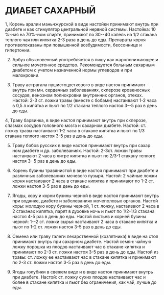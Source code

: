 # ДИАБЕТ САХАРНЫЙ

1, Корень аралии маньчжурской в виде настойки принимают внутрь при
диабете и как стимулятор центральной нервной системы. Настойка: 10 %-ная
на 70%-ном спирте, принимают по 30--40 капель на 1/2 стакана теплого чая
или кипятка 2-3 раза в день до еды. Препараты корня противопоказаны при
повышенной возбудимости, бессоннице и гипертонии.  
  
2. Арбуз обыкновенный употребляется в пишу как жаропонижающее и сильное
мочегонное средство. Рекомендуется больным сахарным диабетом с учетом
назначенной нормы углеводов и при малокровии.  
  
3. Траву астрагала пушистоцветкового в виде настоя принимают внутрь при
мн. сердечных заболеваниях, склерозе кровеносных сосудов, венозном
полнокровии внутренних органов, отеках. Настой: 2-3 ст. ложки травы
(вместе с бобами) настаивают 1-2 часа в 0,5 л кипятка и пьют по 1/2
стакана теплого настоя 3--5 раз в день до еды.  
  
4, Траву барвинка, в виде настоя принимают внутрь при склерозе, спазмах
сосудов головного мозга и сахарном диабете. Настой: ст. ложку травы
настаивают 1-2 часа в стакане кипятка и пьют по 1/3 стакана теплого
настоя 3-5 раз в день до еды.  
  
5. Траву бобов русских в виде настоя принимают внутрь при сахар ном
диабете и др. заболеваниях. Настой: 2-Зст. ложки травы настаивают 2 часа
в литре кипятка и пьют по 2/3-1 стакану теплого настоя 3- 5 раз в день
до еды.  
  
6. Корень бузины травянистой в виде настоя принимают при диабете и
различных заболеваниях мочевого пузыря. Настой: 2 чайные ложки корня
настаивают 2 часа в стакане кипятка и принимают по 1-2 ст. ложки настоя
3-5 раз в день до еды.  
  
7. Ягоды, кору и корни бузины черной в виде настоя принимают внутрь при
водянке, диабете и заболеваниях мочеполовых органов. Настой коры:
молодую кору бузины черной, 1 ст. ложку, настаивают 2 часа в 2 стаканах
кипятка, парят в духовке ночь и пьют по 1/2-1/3 стакана настоя 4-5 раз в
день до еды. Настой листьев и корней бузины черной: 1--2 ст. ложки сырья
настаивают 2 часа в стакане кипятка и пьют по 1-2 ст. ложки настоя 3-5
раз в день до еды.  
  
8. Семена или траву галеги лекарственной (козлятника) в виде на стоя
принимают внутрь при сахарном диабете. Настой семян: чайную ложку
порошка из плодов настаивают час в стакане кипятка и принимают по 2-3
ст. ложки настоя 3-5 раз в день до еды. Настой из травы: ст. ложку ее
настаивают час в стакане кипятка и принимают по 2-3 ст. ложки настоя 3-5
раз в день до еды.  
  
9. Ягоды голубики в свежем виде и в виде настоя принимают внутрь при
диабете. Настой: ст. ложку сухих плодов настаивают час и более в стакане
кипятка и пьют без ограничения, как чай, лучше до еды.
